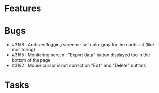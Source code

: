 # Features

# Bugs

* #3168 : Archives/logging screens : set color gray for the cards list (like monitoring)
* #3165 : Monitoring screen : "Export data" button displayed too in the bottom of the page
* #3162 : Mouse cursor is not correct on "Edit" and "Delete" buttons

# Tasks

